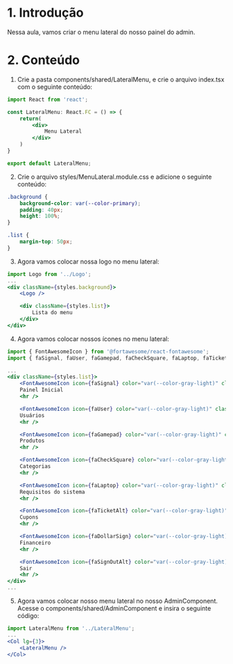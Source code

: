 # 1. Introdução

Nessa aula, vamos criar o menu lateral do nosso painel do admin.

# 2. Conteúdo

1. Crie a pasta components/shared/LateralMenu, e crie o arquivo index.tsx com o seguinte conteúdo:

```jsx
import React from 'react';

const LateralMenu: React.FC = () => {
    return(
        <div>
            Menu Lateral
        </div>
    )
}

export default LateralMenu;
```

2. Crie o arquivo styles/MenuLateral.module.css e adicione o seguinte conteúdo:

```css
.background {
    background-color: var(--color-primary);
    padding: 40px;
    height: 100%;
}

.list {
    margin-top: 50px;
}
```

3. Agora vamos colocar nossa logo no menu lateral:

```jsx
import Logo from '../Logo';
...
<div className={styles.background}>
    <Logo />

    <div className={styles.list}>
        Lista do menu
    </div>
</div>
```

4. Agora vamos colocar nossos ícones no menu lateral:

```jsx
import { FontAwesomeIcon } from '@fortawesome/react-fontawesome';
import { faSignal, faUser, faGamepad, faCheckSquare, faLaptop, faTicketAlt, faDollarSign, faSignOutAlt } from '@fortawesome/free-solid-svg-icons';

...
<div className={styles.list}>
    <FontAwesomeIcon icon={faSignal} color="var(--color-gray-light)" className="mr-3" />
    Painel Inicial
    <hr />

    <FontAwesomeIcon icon={faUser} color="var(--color-gray-light)" className="mr-3" />
    Usuários
    <hr />

    <FontAwesomeIcon icon={faGamepad} color="var(--color-gray-light)" className="mr-3" />
    Produtos
    <hr />

    <FontAwesomeIcon icon={faCheckSquare} color="var(--color-gray-light)" className="mr-3" />
    Categorias
    <hr />

    <FontAwesomeIcon icon={faLaptop} color="var(--color-gray-light)" className="mr-3" />
    Requisitos do sistema
    <hr />

    <FontAwesomeIcon icon={faTicketAlt} color="var(--color-gray-light)" className="mr-3" />
    Cupons
    <hr />

    <FontAwesomeIcon icon={faDollarSign} color="var(--color-gray-light)" className="mr-3" />
    Financeiro
    <hr />

    <FontAwesomeIcon icon={faSignOutAlt} color="var(--color-gray-light)" className="mr-3" />
    Sair
    <hr />
</div>
...
```

5. Agora vamos colocar nosso menu lateral no nosso AdminComponent. Acesse o components/shared/AdminComponent e insira o seguinte código:

```jsx
import LateralMenu from '../LateralMenu';
...
<Col lg={3}>
    <LateralMenu />
</Col>
```